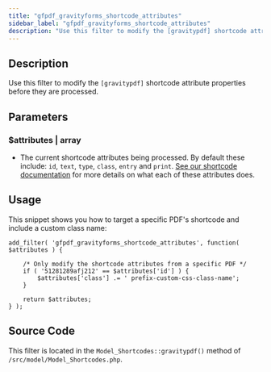 ```yaml
---
title: "gfpdf_gravityforms_shortcode_attributes"
sidebar_label: "gfpdf_gravityforms_shortcode_attributes"
description: "Use this filter to modify the [gravitypdf] shortcode attribute properties before they are processed."
---
```


## Description 

Use this filter to modify the `[gravitypdf]` shortcode attribute properties before they are processed.

## Parameters 

### $attributes | array
*  The current shortcode attributes being processed. By default these include: `id`, `text`, `type`, `class`, `entry` and `print`. [See our shortcode documentation](../../users/shortcodes-and-mergetags.md#attributes) for more details on what each of these attributes does. 

## Usage 

This snippet shows you how to target a specific PDF's shortcode and include a custom class name:

```
add_filter( 'gfpdf_gravityforms_shortcode_attributes', function( $attributes ) {

	/* Only modify the shortcode attributes from a specific PDF */
	if ( '51281289afj212' == $attributes['id'] ) {
		$attributes['class'] .= ' prefix-custom-css-class-name';
	}

	return $attributes;
} );
```
 
## Source Code 

This filter is located in the `Model_Shortcodes::gravitypdf()` method of `/src/model/Model_Shortcodes.php`.